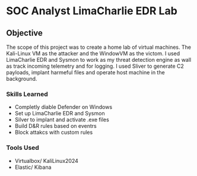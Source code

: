 # SOC Analyst LimaCharlie EDR Lab

## Objective
The scope of this project was to create a home lab of virtual machines. The Kali-Linux VM as the attacker and the WindowVM as the victom. I used LimaCharlie EDR and Sysmon to work as my threat detection engine as wall as track incoming telemetry and for logging. I used Sliver to generate C2 payloads, implant harmeful files and operate host machine in the background.

### Skills Learned

- Completly diable Defender on Windows
- Set up LimaCharlie EDR and Sysmon
- Silver to implant and activate .exe files
- Build D&R rules based on eventrs
- Block attakcs with custom rules

### Tools Used

- Virtualbox/ KaliLinux2024
- Elastic/ Kibana

<br/>
<br/>
